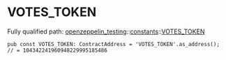 # VOTES_TOKEN

Fully qualified path: [openzeppelin_testing](./openzeppelin_testing.md)::[constants](./openzeppelin_testing-constants.md)::[VOTES_TOKEN](./openzeppelin_testing-constants-VOTES_TOKEN.md)

<pre><code class="language-cairo">pub const VOTES_TOKEN: ContractAddress = &apos;VOTES_TOKEN&apos;.as_address(); // = 104342241960948229995185486</code></pre>

